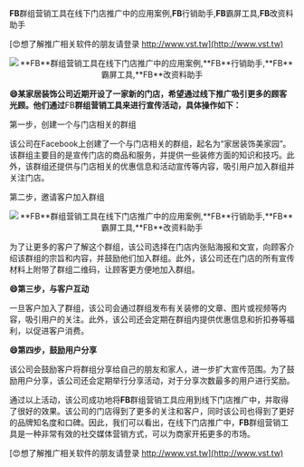 **FB**群组营销工具在线下门店推广中的应用案例,**FB**行销助手,**FB**霸屏工具,**FB**改资料助手

[😍想了解推广相关软件的朋友请登录 http://www.vst.tw](http://www.vst.tw)

 <center><img src="https://vst.tw/MP4/tuiguang/png/1.png" alt="**FB**群组营销工具在线下门店推广中的应用案例,**FB**行销助手,**FB**霸屏工具,**FB**改资料助手"></center>

**😄某家居装饰公司近期开设了一家新的门店，希望通过线下推广吸引更多的顾客光顾。他们通过**FB**群组营销工具来进行宣传活动，具体操作如下：**

第一步，创建一个与门店相关的群组

该公司在Facebook上创建了一个与门店相关的群组，起名为“家居装饰美家园”。该群组主要目的是宣传门店的商品和服务，并提供一些装修方面的知识和技巧。此外，该群组还提供与门店相关的优惠信息和活动宣传等内容，吸引用户加入群组并关注门店。

第二步，邀请客户加入群组

 <center><img src="https://vst.tw/MP4/tuiguang/png/4.png" alt="**FB**群组营销工具在线下门店推广中的应用案例,**FB**行销助手,**FB**霸屏工具,**FB**改资料助手"></center>

为了让更多的客户了解这个群组，该公司选择在门店内张贴海报和文宣，向顾客介绍该群组的宗旨和内容，并鼓励他们加入群组。此外，该公司还在门店的所有宣传材料上附带了群组二维码，让顾客更方便地加入群组。

**😄第三步，与客户互动**

一旦客户加入了群组，该公司会通过群组发布有关装修的文章、图片或视频等内容，吸引用户的关注。此外，该公司还会定期在群组内提供优惠信息和折扣券等福利，以促进客户消费。

**😄第四步，鼓励用户分享**

该公司会鼓励客户将群组分享给自己的朋友和家人，进一步扩大宣传范围。为了鼓励用户分享，该公司还会定期举行分享活动，对于分享次数最多的用户进行奖励。

通过以上活动，该公司成功地将**FB**群组营销工具应用到线下门店推广中，并取得了很好的效果。该公司的门店得到了更多的关注和客户，同时该公司也得到了更好的品牌知名度和口碑。因此，我们可以看出，在线下门店推广中，**FB**群组营销工具是一种非常有效的社交媒体营销方式，可以为商家开拓更多的市场。

[😍想了解推广相关软件的朋友请登录 http://www.vst.tw](http://www.vst.tw)



